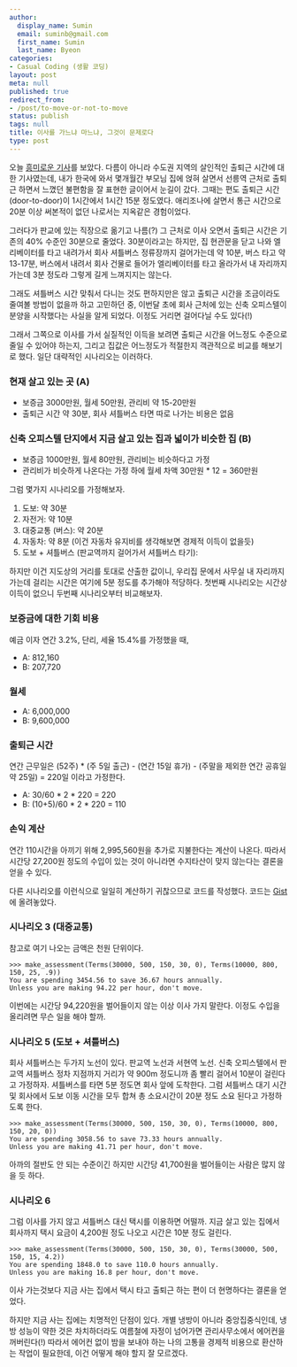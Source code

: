 ```yaml
---
author:
  display_name: Sumin
  email: suminb@gmail.com
  first_name: Sumin
  last_name: Byeon
categories:
- Casual Coding (생활 코딩)
layout: post
meta: null
published: true
redirect_from:
- /post/to-move-or-not-to-move
status: publish
tags: null
title: 이사를 가느냐 마느냐, 그것이 문제로다
type: post
---
```


오늘 [흥미로운 기사][기사]를 보았다. 다름이 아니라 수도권 지역의 살인적인 출퇴근 시간에 대한 기사였는데, 내가 한국에 와서 몇개월간 부모님 집에 얹혀 살면서 선릉역 근처로 출퇴근 하면서 느꼈던 불편함을 잘 표현한 글이어서 눈길이 갔다. 그때는 편도 출퇴근 시간(door-to-door)이 1시간에서 1시간 15분 정도였다. 애리조나에 살면서 통근 시간으로 20분 이상 써본적이 없던 나로서는 지옥같은 경험이었다.

그러다가 판교에 있는 직장으로 옮기고 나름(?) 그 근처로 이사 오면서 출퇴근 시간은 기존의 40% 수준인 30분으로 줄었다. 30분이라고는 하지만, 집 현관문을 닫고 나와 엘리베이터를 타고 내려가서 회사 셔틀버스 정류장까지 걸어가는데 약 10분, 버스 타고 약 13-17분, 버스에서 내려서 회사 건물로 들어가 엘리베이터를 타고 올라가서 내 자리까지 가는데 3분 정도라 그렇게 길게 느껴지지는 않는다.

그래도 셔틀버스 시간 맞춰서 다니는 것도 편하지만은 않고 출퇴근 시간을 조금이라도 줄여볼 방법이 없을까 하고 고민하던 중, 이번달 초에 회사 근처에 있는 신축 오피스텔이 분양을 시작했다는 사실을 알게 되었다. 이정도 거리면 걸어다닐 수도 있다(!)

그래서 그쪽으로 이사를 가서 실질적인 이득을 보려면 출퇴근 시간을 어느정도 수준으로 줄일 수 있어야 하는지, 그리고 집값은 어느정도가 적절한지 객관적으로 비교를 해보기로 했다. 일단 대략적인 시나리오는 이러하다.

### 현재 살고 있는 곳 (A)

- 보증금 3000만원, 월세 50만원, 관리비 약 15-20만원
- 출퇴근 시간 약 30분, 회사 셔틀버스 타면 따로 나가는 비용은 없음

### 신축 오피스텔 단지에서 지금 살고 있는 집과 넓이가 비슷한 집 (B)

- 보증금 1000만원, 월세 80만원, 관리비는 비슷하다고 가정
- 관리비가 비슷하게 나온다는 가정 하에 월세 차액 30만원 * 12 = 360만원

그럼 몇가지 시나리오를 가정해보자.

1. 도보: 약 30분
1. 자전거: 약 10분
1. 대중교통 (버스): 약 20분
1. 자동차: 약 8분 (이건 자동차 유지비를 생각해보면 경제적 이득이 없을듯)
1. 도보 + 셔틀버스 (판교역까지 걸어가서 셔틀버스 타기): 

하지만 이건 지도상의 거리를 토대로 산출한 값이니, 우리집 문에서 사무실 내 자리까지 가는데 걸리는 시간은 여기에 5분 정도를 추가해야 적당하다. 첫번째 시나리오는 시간상 이득이 없으니 두번째 시나리오부터 비교해보자.

### 보증금에 대한 기회 비용

예금 이자 연간 3.2%, 단리, 세율 15.4%를 가정했을 때,

- A: 812,160
- B: 207,720

### 월세

- A: 6,000,000
- B: 9,600,000

### 출퇴근 시간

연간 근무일은 (52주) * (주 5일 출근) - (연간 15일 휴가) - (주말을 제외한 연간 공휴일 약 25일) = 220일 이라고 가정한다.

- A: 30/60 * 2 * 220 = 220
- B: (10+5)/60 * 2 * 220 = 110

### 손익 계산

연간 110시간을 아끼기 위해 2,995,560원을 추가로 지불한다는 계산이 나온다. 따라서 시간당 27,200원 정도의 수입이 있는 것이 아니라면 수지타산이 맞지 않는다는 결론을 얻을 수 있다.

다른 시나리오를 이런식으로 일일히 계산하기 귀찮으므로 코드를 작성했다. 코드는 [Gist](https://gist.github.com/suminb/4e42e2b19129f890ab5b)에 올려놓았다.

### 시나리오 3 (대중교통)

참고로 여기 나오는 금액은 천원 단위이다.

    >>> make_assessment(Terms(30000, 500, 150, 30, 0), Terms(10000, 800, 150, 25, .9))
    You are spending 3454.56 to save 36.67 hours annually.
    Unless you are making 94.22 per hour, don't move.

이번에는 시간당 94,220원을 벌어들이지 않는 이상 이사 가지 말란다. 이정도 수입을 올리려면 무슨 일을 해야 할까.

### 시나리오 5 (도보 + 셔틀버스)

회사 셔틀버스는 두가지 노선이 있다. 판교역 노선과 서현역 노선. 신축 오피스텔에서 판교역 셔틀버스 정차 지점까지 거리가 약 900m 정도니까 좀 빨리 걸어서 10분이 걸린다고 가정하자. 셔틀버스를 타면 5분 정도면 회사 앞에 도착한다. 그럼 셔틀버스 대기 시간 및 회사에서 도보 이동 시간을 모두 합쳐 총 소요시간이 20분 정도 소요 된다고 가정하도록 한다.

    >>> make_assessment(Terms(30000, 500, 150, 30, 0), Terms(10000, 800, 150, 20, 0))
    You are spending 3058.56 to save 73.33 hours annually.
    Unless you are making 41.71 per hour, don't move.

아까의 절반도 안 되는 수준이긴 하지만 시간당 41,700원을 벌어들이는 사람은 많지 않을 듯 하다.

### 시나리오 6

그럼 이사를 가지 않고 셔틀버스 대신 택시를 이용하면 어떨까. 지금 살고 있는 집에서 회사까지 택시 요금이 4,200원 정도 나오고 시간은 10분 정도 걸린다.

    >>> make_assessment(Terms(30000, 500, 150, 30, 0), Terms(30000, 500, 150, 15, 4.2))
    You are spending 1848.0 to save 110.0 hours annually.
    Unless you are making 16.8 per hour, don't move.

이사 가는것보다 지금 사는 집에서 택시 타고 출퇴근 하는 편이 더 현명하다는 결론을 얻었다.

하지만 지금 사는 집에는 치명적인 단점이 있다. 개별 냉방이 아니라 중앙집중식인데, 냉방 성능이 약한 것은 차치하더라도 여름철에 자정이 넘어가면 관리사무소에서 에어컨을 꺼버린다(!) 따라서 에어컨 없이 밤을 보내야 하는 나의 고통을 경제적 비용으로 환산하는 작업이 필요한데, 이건 어떻게 해야 할지 잘 모르겠다.

[기사]: http://www.hani.co.kr/arti/society/society_general/665385.html